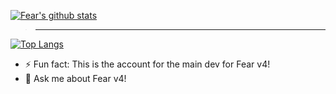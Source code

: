[![Fear's github stats](https://github-readme-stats.vercel.app/api?username=FearOfficial&show_icons=true&theme=radical)](https://github.com/FearOfficial/FearOfficial)
> * * * *
[![Top Langs](https://github-readme-stats.vercel.app/api/top-langs/?username=FearOfficial&langs_count=8&theme=radical)](https://github.com/FearOfficial/FearOfficial)
- ⚡ Fun fact: This is the account for the main dev for Fear v4!
- 💬 Ask me about Fear v4!
<!--
**FearOfficial/FearOfficial** is a ✨ _special_ ✨ repository because its `README.md` (this file) appears on your GitHub profile.

Here are some ideas to get you started:

- 🔭 I’m currently working on ...
- 🌱 I’m currently learning ...
- 👯 I’m looking to collaborate on ...
- 🤔 I’m looking for help with ...
- 💬 Ask me about ...
- 📫 How to reach me: ...
- 😄 Pronouns: ...
- ⚡ Fun fact: ...
-->
